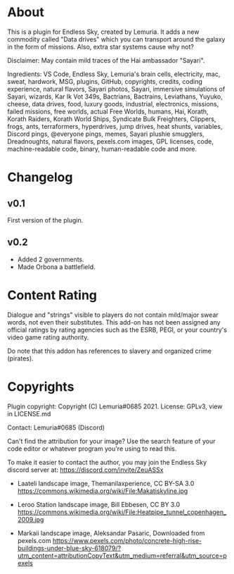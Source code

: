 # About
This is a plugin for Endless Sky, created by Lemuria. It adds a new commodity called "Data drives" which you can transport around the galaxy in the form of missions. Also, extra star systems cause why not?

Disclaimer: May contain mild traces of the Hai ambassador "Sayari".

Ingredients: VS Code, Endless Sky, Lemuria's brain cells, electricity, mac, sweat, hardwork, MSG, plugins, GitHub, copyrights, credits, coding experience, natural flavors, Sayari photos, Sayari, immersive simulations of Sayari, wizards, Kar Ik Vot 349s, Bactrians, Bactrains, Leviathans, Yuyuko, cheese, data drives, food, luxury goods, industrial, electronics, missions, failed missions, free worlds, actual Free Worlds, humans, Hai, Korath, Korath Raiders, Korath World Ships, Syndicate Bulk Freighters, Clippers, frogs, ants, terraformers, hyperdrives, jump drives, heat shunts, variables, Discord pings, @everyone pings, memes, Sayari plushie smugglers, Dreadnoughts, natural flavors, pexels.com images, GPL licenses, code, machine-readable code, binary, human-readable code and more.
# Changelog 

## v0.1
 First version of the plugin.
 
## v0.2
* Added 2 governments.
* Made Orbona a battlefield.


# Content Rating
Dialogue and "strings" visible to players do not contain mild/major swear words, not even their substitutes. This add-on has not been assigned any official ratings by rating agencies such as the ESRB, PEGI, or your country's video game rating authority.

Do note that this addon has references to slavery and organized crime (pirates).

# Copyrights
Plugin copyright: Copyright (C) Lemuria#0685 2021. License: GPLv3, view in LICENSE.md

Contact:          Lemuria#0685 (Discord)


Can't find the attribution for your image? Use the search feature of your code editor or whatever program you're using to read this.

To make it easier to contact the author, you may join the Endless Sky discord server at: https://discord.com/invite/ZeuASSx
             


 * Laateli landscape image, Themanilaxperience, CC BY-SA 3.0
   https://commons.wikimedia.org/wiki/File:Makatiskyline.jpg

 * Leroo Station landscape image, Bill Ebbesen, CC BY 3.0
   https://commons.wikimedia.org/wiki/File:Heatpipe_tunnel_copenhagen_2009.jpg

 * Markaii landscape image, Aleksandar Pasaric, Downloaded from pexels.com
   https://www.pexels.com/photo/concrete-high-rise-buildings-under-blue-sky-618079/?utm_content=attributionCopyText&utm_medium=referral&utm_source=pexels
